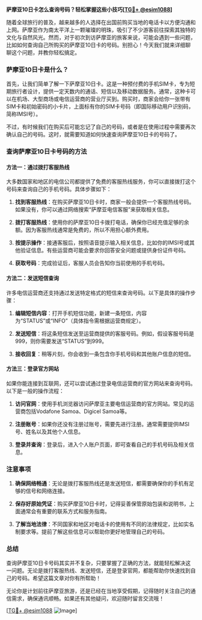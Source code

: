**萨摩亚10日卡怎么查询号码？轻松掌握这些小技巧[[TG💪+ @esim1088](https://t.me/s/esim1088)]**

随着全球旅行的普及，越来越多的人选择在出国前购买当地的电话卡以方便沟通和上网。萨摩亚作为南太平洋上一颗璀璨的明珠，吸引了不少游客前往探索其独特的文化与自然风光。然而，对于初次到访萨摩亚的旅客来说，可能会遇到一些问题，比如如何查询自己所购买的萨摩亚10日卡的号码。别担心！今天我们就来详细聊聊这个问题，并教你轻松搞定。

### 萨摩亚10日卡是什么？

首先，让我们简单了解一下萨摩亚10日卡。这是一种预付费的手机SIM卡，专为短期旅行者设计，提供一定天数内的通话、短信以及移动数据服务。通常，这种卡可以在机场、大型商场或电信运营商的营业厅买到。购买时，商家会给你一张带有SIM卡和初始密码的小卡片，上面标有你的SIM卡号码（即国际移动用户识别码，简称IMSI号）。

不过，有时候我们在购买后可能忘记了自己的号码，或者是在使用过程中需要再次确认自己的号码。这时，就需要知道如何快速查询萨摩亚10日卡的号码了。

### 查询萨摩亚10日卡号码的方法

#### 方法一：通过拨打客服热线

大多数国家和地区的电信公司都提供了免费的客服热线服务，你可以直接拨打这个号码来查询自己的手机号码。具体步骤如下：

1. **找到客服热线**：在购买萨摩亚10日卡时，商家一般会提供一个客服热线号码。如果没有，你可以通过网络搜索“萨摩亚电信客服”来获取相关信息。
   
2. **拨打客服热线**：使用你的萨摩亚10日卡拨打电话，确保你已经充值足够的余额。因为客服热线通常是免费的，所以不用担心额外费用。

3. **按提示操作**：接通客服后，按照语音提示输入相关信息，比如你的IMSI号或其他验证信息。有些运营商可能会要求你回答安全问题或提供身份证件号码。

4. **获取号码**：完成验证后，客服人员会告知你当前使用的手机号码。

#### 方法二：发送短信查询

许多电信运营商还支持通过发送特定格式的短信来查询号码。以下是具体的操作步骤：

1. **编辑短信内容**：打开手机短信功能，新建一条短信，内容为“STATUS”或“INFO”（具体指令需根据运营商规定）。

2. **发送短信**：将这条短信发送至运营商提供的客服号码。例如，假设客服号码是999，则你需要发送“STATUS”到999。

3. **接收回复**：稍等片刻，你会收到一条包含你手机号码和其他账户信息的短信。

#### 方法三：登录官方网站

如果你能连接到互联网，还可以尝试通过登录电信运营商的官方网站来查询号码。以下是一般的操作流程：

1. **访问官网**：使用手机浏览器访问萨摩亚主要电信运营商的官方网站。常见的运营商包括Vodafone Samoa、Digicel Samoa等。

2. **注册账号**：如果你还没有注册过账号，需要先进行注册。通常需要提供IMSI号、姓名以及其他个人信息。

3. **登录并查询**：登录后，进入个人账户页面，即可查看自己的手机号码及相关信息。

### 注意事项

1. **确保网络畅通**：无论是拨打客服热线还是发送短信，都需要确保你的手机有足够的信号和网络连接。
   
2. **保存好原始凭证**：购买萨摩亚10日卡时，记得妥善保管原始包装和说明书，上面通常会有重要的联系方式和服务指南。

3. **了解当地法律**：不同国家和地区对电话卡的使用有不同的法律规定，比如实名制要求等。提前了解这些信息可以帮助你更好地管理自己的号码。

### 总结

查询萨摩亚10日卡号码其实并不复杂，只要掌握了正确的方法，就能轻松解决这一问题。无论是拨打客服热线、发送短信，还是登录官网，都能帮助你快速找到自己的号码。希望这篇文章对你有所帮助！

无论你是计划前往萨摩亚旅游，还是已经在当地享受假期，记得随时关注自己的通信需求，确保通讯顺畅。如果还有其他疑问，欢迎随时留言交流哦！

[[TG💪+ @esim1088](https://t.me/s/esim1088) ![Image](https://i.postimg.cc/4NQfJmqS/Snipaste-2025-05-13-00-14-12.png)]